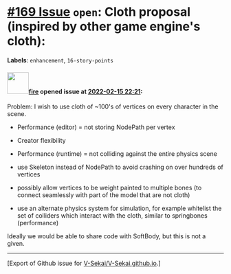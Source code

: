 # [\#169 Issue](https://github.com/V-Sekai/V-Sekai.github.io/issues/169) `open`: Cloth proposal (inspired by other game engine's cloth):
**Labels**: `enhancement`, `16-story-points`


#### <img src="https://avatars.githubusercontent.com/u/32321?u=c2e06a3d2b49a467aa907e54aa259516440267cc&v=4" width="50">[fire](https://github.com/fire) opened issue at [2022-02-15 22:21](https://github.com/V-Sekai/V-Sekai.github.io/issues/169):

Problem: I wish to use cloth of ~100's of vertices on every character in the scene.
- Performance (editor) = not storing NodePath per vertex
- Creator flexibility
- Performance (runtime) = not colliding against the entire physics scene

- use Skeleton instead of NodePath to avoid crashing on over hundreds of vertices
- possibly allow vertices to be weight painted to multiple bones (to connect seamlessly with part of the model that are not cloth)
- use an alternate physics system for simulation, for example whitelist the set of colliders which interact with the cloth, similar to springbones (performance)

Ideally we would be able to share code with SoftBody, but this is not a given.




-------------------------------------------------------------------------------



[Export of Github issue for [V-Sekai/V-Sekai.github.io](https://github.com/V-Sekai/V-Sekai.github.io).]
